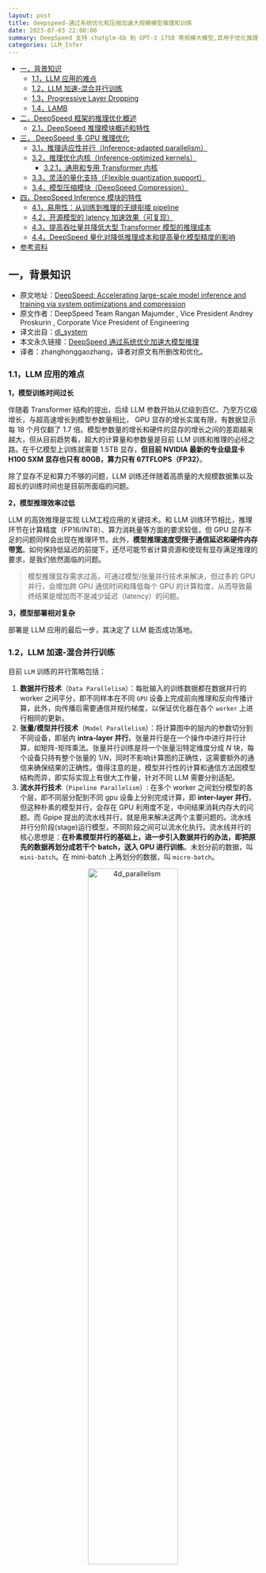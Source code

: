 ```yaml
---
layout: post
title: deepspeed-通过系统优化和压缩加速大规模模型推理和训练
date: 2023-07-03 22:00:00
summary: DeepSpeed 支持 chatglm-6b 到 GPT-3 175B 等规模大模型,其用于优化推理成本和延迟的新技术主要包括：推理自适应并行性、针对推理优化的 CUDA 内核和有效的量化感知训练。
categories: LLM_Infer
---
```


- [一，背景知识](#一背景知识)
  - [1.1，LLM 应用的难点](#11llm-应用的难点)
  - [1.2，LLM 加速-混合并行训练](#12llm-加速-混合并行训练)
  - [1.3，Progressive Layer Dropping](#13progressive-layer-dropping)
  - [1.4，LAMB](#14lamb)
- [二，DeepSpeed 框架的推理优化概述](#二deepspeed-框架的推理优化概述)
  - [2.1，DeepSpeed 推理模块概述和特性](#21deepspeed-推理模块概述和特性)
- [三， DeepSpeed 多 GPU 推理优化](#三-deepspeed-多-gpu-推理优化)
  - [3.1，推理适应性并行（Inference-adapted parallelism）](#31推理适应性并行inference-adapted-parallelism)
  - [3.2，推理优化内核（Inference-optimized kernels）](#32推理优化内核inference-optimized-kernels)
    - [3.2.1，通用和专用 Transformer 内核](#321通用和专用-transformer-内核)
  - [3.3，灵活的量化支持（Flexible quantization support）](#33灵活的量化支持flexible-quantization-support)
  - [3.4，模型压缩模块（DeepSpeed Compression）](#34模型压缩模块deepspeed-compression)
- [四，DeepSpeed Inference 模块的特性](#四deepspeed-inference-模块的特性)
  - [4.1，易用性：从训练到推理的无缝衔接 pipeline](#41易用性从训练到推理的无缝衔接-pipeline)
  - [4.2，开源模型的 latency 加速效果（可复现）](#42开源模型的-latency-加速效果可复现)
  - [4.3，提高吞吐量并降低大型 Transformer 模型的推理成本](#43提高吞吐量并降低大型-transformer-模型的推理成本)
  - [4.4，DeepSpeed 量化对降低推理成本和提高量化模型精度的影响](#44deepspeed-量化对降低推理成本和提高量化模型精度的影响)
- [参考资料](#参考资料)


## 一，背景知识

- 原文地址：[DeepSpeed: Accelerating large-scale model inference and training via system optimizations and compression](https://www.microsoft.com/en-us/research/blog/deepspeed-accelerating-large-scale-model-inference-and-training-via-system-optimizations-and-compression/)
- 原文作者：DeepSpeed Team  Rangan Majumder , Vice President  Andrey Proskurin , Corporate Vice President of Engineering
- 译文出自：[dl_system](https://github.com/HarleysZhang/deep_learning_system)
- 本文永久链接：[DeepSpeed 通过系统优化加速大模型推理](https://github.com/HarleysZhang/deep_learning_system)
- 译者：zhanghonggaozhang，译者对原文有所删改和优化。

### 1.1，LLM 应用的难点

**1，模型训练时间过长**

伴随着 Transformer 结构的提出，后续 LLM 参数开始从亿级到百亿、乃至万亿级增长，与超高速增长到模型参数量相比， GPU 显存的增长实属有限，有数据显示每 18 个月仅翻了 1.7 倍。模型参数量的增长和硬件的显存的增长之间的差距越来越大，但从目前趋势看，超大的计算量和参数量是目前 LLM 训练和推理的必经之路。在千亿模型上训练就需要 1.5TB 显存，**但目前 NVIDIA 最新的专业级显卡 H100 SXM 显存也只有 80GB，算力只有 67TFLOPS（FP32）**。

除了显存不足和算力不够的问题，LLM 训练还伴随着高质量的大规模数据集以及超长的训练时间也是目前所面临的问题。

**2，模型推理效率过低**

LLM 的高效推理是实现 LLM工程应用的关键技术。和 LLM 训练环节相比，推理环节在计算精度（FP16/INT8）、算力消耗量等方面的要求较低，但 GPU 显存不足的问题同样会出现在推理环节。此外，**模型推理速度受限于通信延迟和硬件内存带宽**。如何保持低延迟的前提下，还尽可能节省计算资源和使现有显存满足推理的要求，是我们依然面临的问题。

> 模型推理显存需求过高，可通过模型/张量并行技术来解决，但过多的 GPU 并行，会增加跨 GPU 通信时间和降低每个 GPU 的计算粒度，从而导致最终结果是增加而不是减少延迟（latency）的问题。

**3，模型部署相对复杂**

部署是 LLM 应用的最后一步，其决定了  LLM 能否成功落地。

### 1.2，LLM 加速-混合并行训练

目前 `LLM` 训练的并行策略包括：

1. **数据并行技术**（`Data Parallelism`）：每批输入的训练数据都在数据并行的 worker 之间平分，即不同样本在不同 `GPU` 设备上完成前向推理和反向传播计算，此外，向传播后需要通信并规约梯度，以保证优化器在各个 `worker` 上进行相同的更新。
2. **张量/模型并行技术**（`Model Parallelism`）：将计算图中的层内的参数切分到不同设备，即层内 **intra-layer 并行**。张量并行是在一个操作中进行并行计算，如矩阵-矩阵乘法。张量并行训练是将一个张量沿特定维度分成 $N$ 块，每个设备只持有整个张量的 $1/N$，同时不影响计算图的正确性，这需要额外的通信来确保结果的正确性。值得注意的是，模型并行性的计算和通信方法因模型结构而异，即实际实现上有很大工作量，针对不同 LLM 需要分别适配。
3. **流水并行技术**（`Pipeline Parallelism`）:  在多个 worker 之间划分模型的各个层，即不同层分配到不同 gpu 设备上分别完成计算，即 **inter-layer 并行**。但这种朴素的模型并行，会存在 GPU 利用度不足，中间结果消耗内存大的问题。而 Gpipe 提出的流水线并行，就是用来解决这两个主要问题的。流水线并行分阶段(stage)运行模型，不同阶段之间可以流水化执行。流水线并行的核心思想是：**在朴素模型并行的基础上，进一步引入数据并行的办法，即把原先的数据再划分成若干个 batch，送入 GPU 进行训练**。未划分前的数据，叫 `mini-batch`。在 mini-batch 上再划分的数据，叫 `micro-batch`。

<div align="center">
<img src="../images/ds_inference_optimized/4d_parallelism.png" width="60%" alt="4d_parallelism">
</div>

> 从另一个角度来看，张量并行可以被看作是层内并行，流水线并行可以被看作是层间并行(inter-layer parallelism)。

### 1.3，Progressive Layer Dropping

`Progressive Layer Dropping`（渐进式层丢弃）是一种用于深度神经网络的正则化方法，旨在减少模型容量和提高泛化能力。

它通过在训练过程中逐渐丢弃网络的一部分层来实现（思想上很像模型剪枝），具体来说：

1. 渐进式层丢弃首先训练模型的所有层，并计算每个层的重要性得分。这些得分可以通过各种指标进行计算，例如梯度范数、参数敏感度等
2. 然后，根据得分对层进行排序，从得分较低的层开始逐步丢弃。在每个训练迭代中，一定比例的低重要性层将被随机选择并从网络中移除，使得网络逐渐变浅。

### 1.4，LAMB

`LAMB`（Layer-wise Adaptive Moments for Batch Normalization）是一种用于深度学习模型优化的优化算法。它结合了 Adam 优化器和 Layer Normalization 的思想，旨在解决训练深度神经网络时遇到的梯度稀疏性和参数不稳定性问题。

## 二，DeepSpeed 框架的推理优化概述

<div align="center">
<img src="../images/ds_inference_optimized/1400x788_deepspeed_no_logo_still-1-scaled.jpeg" width="60%" alt="multi-gpu ds inference">
</div>

我们都知道大语言模型（LLM）的计算成本极高，且在许多实际场景中都会有响应速度太慢的问题，总结起来就是 LLM 的推理的有两个主要挑战：延迟（lateny）和成本（cost）。为了适应更大的模型，并实现更快、更便宜的推理，deepspeed 框架添加了 DeepSpeed Inference-具有高性能多 GPU 推理功能。

DeepSpeed 支持 chatglm-6b 到 GPT-3 175B 等规模大模型，其用于优化推理成本和延迟的新技术主要包括：

1. **推理自适应并行性**（`Inference-adapted parallelism`）：允许用户通过适应多 GPU 推理的最佳并行策略来有效地服务大型模型，同时考虑推理延迟和成本。
2. **针对推理优化的 CUDA 内核**（`Inference-optimized CUDA kernels`）：通过深度融合和新颖的内核调度充分利用 GPU 资源，从而提高每个 GPU 的效率。
3. **有效的量化感知训练**（`Effective quantize-aware training`）：支持量化后的模型推理，如 INT8 推理，模型量化可以节省内存（memory）和减少延迟（latency），同时不损害准确性。

与现有工作相比，`DeepSpeed Inference` 模块同时带来了约 1.9–4.4 倍的延迟加速（latency speedups）和 3.4–6.2 倍的吞吐量增益和成本降低（throughput gain and cost reduction）。

在 LLM 工作中，研究员和工程师的除了模型推理的低延迟和低成本诉求，另一个关键诉求就是在不增加额外硬件的前提下减少大模型的训练时间，为此 deepspeed 框架提供了三种技术：

1. **新的压缩训练策略**：大模型训练期间，通过 `Progressive Layer Dropping` 利用 Transformer 层中粗粒度的**稀疏性**来降低训练成本，从而在不影响准确性的情况下使收敛速度提高 2.8 倍。
2. **1 bit 的 LAMB**：实现了大模型训练的高效通信，通信量减少 4.6 倍，即使在具有低带宽互连的集群中也能加速大型模型的训练。
3. **DeepSpeed Profiler 性能工具**：通过显示模型复杂性和训练效率，以帮助用户识别性能瓶颈。

### 2.1，DeepSpeed 推理模块概述和特性

1，`DeepSpeed` 推理无缝支持以下训练的基于 `transformer` 结构的模型：

- DeepSpeed
- Megatron 
- HuggingFace

2，`DeepSpeed` 推理目前支持以下 transformer 模型，即兼容模型列表如下：
- HFGPT2LayerPolicy
- HFBertLayerPolicy
- BLOOMLayerPolicy
- HFGPTNEOLayerPolicy
- GPTNEOXLayerPolicy
- HFGPTJLayerPolicy
- MegatronLayerPolicy
- HFOPTLayerPolicy
- HFCLIPLayerPolicy
- HFDistilBertLayerPolicy
- LLAMALayerPolicy

3，DeepSpeed 在多 GPU 推理模型的方式有两种：

- 提供模型并行度和模型权重目录，deepspeed 完成模型加载和推理
- 直接提供加载好的模型（nn.module 类型，transformer 加载模型），deepspeed 只做推理

## 三， DeepSpeed 多 GPU 推理优化

虽然 DeepSpeed 支持高级大规模模型多训练，但是目前（2021年）的推理解决方案有三大局限性：

1. 对大规模模型缺乏多 GPU 支持并满足延迟要求；
2. 在小批量（small batch size）推理时，GPU 内核性能有限；
3. 难以利用量化，既包括量化模型来减少模型大小，以及支持量化模型的高性能推理且无需专门硬件来减少延迟。

下文是用于优化推理成本和延迟新技术的详细描述。

### 3.1，推理适应性并行（Inference-adapted parallelism）

大规模模型的推理显存需求过高，通常单个 GPU 的显存是不够的，因此**支持多 GPU 并行是大模型推理技术优化的第一步**。此外，通过将推理工作负载拆分到多个 GPU 上，**多 GPU 推理还能减少推理延迟**（inference latency），以满足实际生产环境当中对延迟到严格要求。值得注意的是，多 GPU 并行度选择需要慎重，毕竟过多的 GPU 并行，会增加跨 GPU 通信时间和降低每个 GPU 的计算粒度，从而导致最终结果是增加而不是减少延迟（latency）的问题。因此，为了满足延迟要求同时减少并行开销，有必要调整并行度，并确定给定模型体系结构和硬件平台的最佳值。我们将这种能力称为**推理适应并行性**。

对于 Transformer 架构的大模型，DeepSpeed 无缝支持 Inference-adapted parallelism 技术。在 DeepSpeed 模式下，模型训练权重可以被加载并指定并行度。在这个过程中，`DeepSpeed Inference` 会自动将模型分割到指定数量的 GPU 上，并插入为 Transformer 模型运行多 GPU 推理所需的必要通信代码——用户无需更改模型代码。

### 3.2，推理优化内核（Inference-optimized kernels）

对于小批量的模型的高效率推理，主要有两个挑战：

1. 内核调用时间和主内存延迟成为主要瓶颈；
2.  默认的 `GeMM`（通用矩阵乘法）库没有针对极小的批量大小进行很好的调整，导致性能不佳。

DeepSpeed Inference 模块为 Transformer 模块提**供推理内核**（推理是用的算子内核和训练不一样），并通过以下**两种内核优化技术**来显著减少延迟和提高吞吐量。

**深度融合**（Deep fusion）：`DeepSpeed Inference` 可以将多个运算符融合到一个内核中（算子融合），以减少内核调用次数和跨内核访问主内存的延迟。虽然内核融合是 PyTorch JIT 编译器、Tensorflow XLA 等常用技术，但 DeepSpeed 中的深度融合是不同的。与主要融合逐元素运算的现有融合技术不同，DeepSpeed 中的深度融合**可以将逐元素运算、矩阵乘法、转置和归约（reductions）融合到一个内核中**，显着减少内核调用次数以及主内存访问次数以减少主存访问延迟。

**针对推理定制的 GEMM**（Inference-customized GeMM）：小批量导致**瘦 GeMM 操作**，其中激活是瘦矩阵，而参数是比激活大得多的矩阵，并且每个参数的总计算量受批量大小的限制。**这会导致 GeMM 的性能主要取决于从主内存读取参数所花费的时间，而不是 GPU 计算时间本身**。因此，为了达到最佳性能，对 DeepSpeed 推理内核进行了微调，以最大限度地利用内存带宽来加载参数。这项优化使得 DeepSpeed 推理内核在批量大小为 1-10 的推理工作负载上，实现比 NVIDIA cuBLAS 库高出 20% 的性能。

<div align="center">
<img src="../images/ds_inference_optimized/Fig1_DeepSpeed5_Blog.jpeg" width="60%" alt="专用 Transformer 内核中的深度融合">
</div>

> 图 1：专用 Transformer 内核中的深度融合。该图说明了我们的内核融合方案，融合在一起的操作以红色虚线显示。与默认的非融合版本相比，加速数字显示了我们为 Transformer 层的每个部分获得的改进。

#### 3.2.1，通用和专用 Transformer 内核

DeepSpeed Inference 由两组包含上述优化的 Transformer 内核组成：

- `Generic Transformer` ：使用深度融合技术，将 Transformer 中的各个 PyTorch 操作（如 LayerNorm、Softmax 和 bias-add）替换为高度优化的 DeepSpeed 版本。
- `Specialized Transformer` ： 进一步利用深度融合技术，创建了融合调度，不仅在PyTorch的宏操作符（如Softmax）内部融合微操作符，还在多个宏操作符（如 Softmax 和 LayerNorm，以及转置操作和甚至GeMM）之间进行融合。专门的 Transformer 内核的融合结构如图 1 所示。


### 3.3，灵活的量化支持（Flexible quantization support）

早期的 DeepSpeed 为进一步降低大模型的推理成本，开发了 DeepSpeed Quantization Toolkit，主要包括两个部分：

1，**量化混合** DeepSpeed Mixture-of-Quantization (MoQ) ：是**一种新的量化感知训练（QAT）方法**，它的设计主要基于以下观察：小批量的大模型推理时间主要由主内存的参数加载时间决定。因此，仅量化参数就足以实现推理性能改进？而激活可以计算并存储在 FP16 中。基于这个理念，MoQ 利用 DeepSpeed 中现有的 FP16 混合精度训练管道（training pipeline）来支持训练期间参数的无缝量化。它简单地将 FP32 参数值转换为较低精度（`INT4`、`INT8` 等），然后在权重更新期间将它们存储为 `FP16` 参数（FP16数据类型，但值映射到较低精度）。

这种方法具有三个优点：1）它不需要用户更改任何代码；2）不需要在训练期间使用实际的低精度数据类型或专用内核；3）它允许在训练过程中动态调整量化位数，提供了灵活的量化时间表和策略。例如，MoQ 可以利用训练过程中的二阶信息（如 Q-BERT 中所示），自适应地调整量化时间表和每个模型层的目标位数。

通过使用未量化的激活值、灵活的量化时间表和使用二阶信息的自适应目标，**与相同压缩比的传统量化方法相比，MoQ 在准确性方面更加稳健**。

2，**高性能 INT8 推理内核**：是前面讨论过的通用和专用 Transformer 内核的扩展版本，**用于与使用 MoQ 训练的 INT8 参数模型配合使用**。这些内核提供了与 FP16 版本相同的一系列优化，但加载的不是来自主存的 FP16 参数，而是 INT8 参数。**一旦参数加载到寄存器或共享内存中，它们会在被用于推理计算之前即时转换为 FP16**。加载 INT8 而不是 FP16 可以将数据从主存的传输量减少一半，从而提高推理性能高达 2 倍。

### 3.4，模型压缩模块（DeepSpeed Compression）

**最新版本的 DeepSpeed 提供了 Compression 模块，以实现更快的模型压缩、更好的模型质量和更低的压缩成本**。DeepSpeed Compression 还采用了端到端的方法，通过高度优化的推理引擎改善了压缩模型的计算效率。此外，库中内置了多种最新的压缩方法，且支持这些压缩方法和系统优化的协同组合，使得既然兼顾系统优化和模型压缩的优点，又能够提供无缝、易于使用的高效深度学习模型推理流程。

DeepSpeed Compression 的原理及理解，可阅读官方[博客](https://www.microsoft.com/en-us/research/blog/deepspeed-compression-a-composable-library-for-extreme-compression-and-zero-cost-quantization/)，使用方法可阅读官方文档[教程](https://www.deepspeed.ai/tutorials/model-compression/)。

## 四，DeepSpeed Inference 模块的特性

### 4.1，易用性：从训练到推理的无缝衔接 pipeline

DeepSpeed 提供了一个无缝的流程（pipeline）来利用这些优化，准备经过训练的模型并部署模型以实现快速且经济高效的推理，如图2所示。

<div align="center">
<img src="../images/ds_inference_optimized/DeepSpeed_fig2_5blog.jpeg" width="60%" alt="deepspeed 高效的推理">
</div>

```python
# DeepSpeed MoQ
import deepspeed
if args.MoQ:
    model, ... = deepspeed.initialize(
                args=args,
                model=model,
                config_params=MoQ_config,
                ...)
    # Run training with MoQ
    
# Initialize the model with DeepSpeed-Inference 
# using inference-kernels and configuring the parallelism setting 
import deepspeed.module_inject as module_inject
    
injection_policy={original_layer_implementation:
                    module_inject.replace_policy....}
model = deepspeed.init_inference(model, 
                                 mp_size=parallel_degree,
                                 mpu=mpu,
                                 checkpoint=[checkpoint_list],
                                 dtype=args.dtype,
                                 injection_policy=injection_policy,
                                )
```

图 2：DeepSpeed 推理管道和管道不同阶段的推理 API 伪代码。 MoQ 可用于量化模型检查点，作为推理前的可选预处理阶段，其中量化配置（包括所需的量化位和计划）通过 JSON 文件 (MoQ_config) 提供。 在为模型提供服务之前，我们**调整并行性并注入浮点或量化推理内核**。

### 4.2，开源模型的 latency 加速效果（可复现）

DeepSpeed Inference 可加速各种开源模型：如 BERT、GPT-2 和 GPT-Neo。图3展示了在单个 `NVIDIA V100 Tensor Core GPU` 上**使用通用和专用 Transformer 内核的 DeepSpeed Inference 的执行时间对比实验**。实验结果显示：

- 与 PyTorch 基准相比，通用内核为这些模型提供了 `1.6-3` 倍的加速。
- 通过使用专用内核，我们可以进一步降低延迟，实现 `1.9-4.4` 倍的加速。

由于这些模型的检查点（checkpoints）是公开可用的，DeepSpeed 用户可以通过遵循官方[教程](https://github.com/microsoft/DeepSpeed/blob/master/docs/_tutorials/inference-tutorial.md)直接轻松地利用这些模型的推理优势。

<div align="center">
<img src="../images/ds_inference_optimized/DeepSpeed5_fig3_blog_final.jpeg" width="60%" alt="开源模型的推理延迟加速效果对比实验">
</div>

图 3：具有从 Hugging Face Model Zoo 中选择的公开可用检查点的开源模型的推理延迟。 我们展示了通用和专用 Transformer 内核的延迟。 我们使用 FP16 在除 GPT-Neo (2.7B) 之外的所有模型上运行推理，它需要更高的精度 (FP32)。

**DeepSpeed Inference  还支持在多个 GPU 上自动进行张量切片的模型并行进行快速推理**。具体而言，对于一个训练好的模型检查点，DeepSpeed 可以加载该检查点并自动将模型参数划分到多个 GPU 上以并行执行。图 4 显示了 GPT-Neo (2.7B)在一个 GPU 和两个 GPU 上基线和DeepSpeed Inference（DS-Inference）的执行时间，其中使用了两路模型并行。从一方面来说，DeepSpeed Inference 通过使用通用和专用Transformer 内核，在单个 GPU 上分别提高了 1.6 倍和 1.9 倍的性能。从另一方面来说，通过使用自动张量切片将模型划分到两个 GPU 上来进一步减少延迟。

**总体而言，通过将定制推理内核的影响与模型并行推理执行的结合，我们最后实现了 2.3 倍的加速**。

<div align="center">
<img src="../images/ds_inference_optimized/DeepSpeed5_fig4_blog_final.jpeg" width="60%" alt="不同数量的 GPU 上运行的 GPT-Neo 推理延迟">
</div>

图 4：在具有不同模型并行度的不同数量的 GPU 上运行的 GPT-Neo 推理延迟。我们展示了使用通用和专用内核的单 GPU 和多 GPU 性能。随着更多 GPU 可用，我们可以通过增加模型并行度来进一步提高性能。

### 4.3，提高吞吐量并降低大型 Transformer 模型的推理成本

**除了优化延迟之外，DeepSpeed Inference 还可以提高吞吐量并降低推理成本**，对于具有数百亿和数千亿参数的大型模型，其效果更为显著。

图 5 显示了根据不同的 Transformer 层数和隐藏层大小构建的三种模型规模：GPT-2 (1.5B)、Turing-NLG (17B) 和 GPT-3 (175B) 的每个 GPU 的推理吞吐量。当使用与基线相同的 FP16 精度时，DeepSpeed Inference 将每个 GPU 的吞吐量提高了 2-3.7 倍。我们进一步观察到启用量化后吞吐量有所提高。

值得注意的是，我们将 GPT-2 的吞吐量提高了 3.4 倍，将 Turing-NLG 提高了 6.2 倍，将与 GPT-3 在特性和大小上相似的模型提高了 3.5 倍，这直接转化为减少了 3.4-6.2 倍，这其实等同于这些大型模型的推理成本也降低了 3.4-6.2 倍。

此外，我们在优化延迟的同时实现了这些吞吐量和成本改进。以 Turing-NLG 17B 模型为例，下图 7 显示 DeepSpeed Inference 还减少了延迟——与使用四个 GPU 的基线相比，即使用一个或两个 GPU，它也会产生更低的延迟。

<div align="center">
<img src="../images/ds_inference_optimized/DeepSpeed5_fig5_final.jpeg" width="60%" alt="不同模型大小的推理吞吐量">
</div>

图 5：不同模型大小的推理吞吐量。DeepSpeed Inference（专用）的吞吐量比基线高 3.4 到 6.2 倍。

如图 6 所示，还可以通过减少用于托管大型模型的 GPU 数量来降低推理成本。优化的 GPU 资源来自于使用推理自适应并行性，它允许用户从经过训练的模型检查点调整模型和流水线并行度，并通过 INT8 量化将模型内存占用减少一半。如图 6 所示，DeepSpeed Inference 通过调整并行度使用 2 倍少的 GPU 来运行 17B 模型大小的推理。连同 INT8 量化，DeepSpeed 使用 4 倍和 2 倍的 GPU 分别用于 17B 和 175B 模型大小。

<div align="center">
<img src="../images/ds_inference_optimized/DeepSpeed5_fig6_final.jpeg" width="60%" alt="用于对图 5 所示的不同模型大小运行推理的 GPU 数量">
</div>

图 6：用于对图 5 所示的不同模型大小运行推理的 GPU 数量。

### 4.4，DeepSpeed 量化对降低推理成本和提高量化模型精度的影响

延迟和成本降低：**量化可以与推理适应并行性和优化内核相结合，以减少延迟，同时节省成本**。

下面的图 7 显示了 Turing NLG 的延迟，这是一个 170 亿参数的模型。与 PyTorch 相比，DeepSpeed 使用相同数量的 GPU 可实现快 2.3 倍的推理速度。DeepSpeed 将用于此模型的 GPU 数量减少到 FP16 中的 2 个，延迟速度提高了 1.9 倍。借助最小起订量和推理适应并行性，DeepSpeed 能够在 INT8 中的单个 GPU 上为该模型提供服务，延迟减少 1.7 倍，成本节省 `6.2` 倍。

<div align="center">
<img src="../images/ds_inference_optimized/DeepSpeed5_fig7_final.jpeg" width="60%" alt="Turing-NLG 的推理延迟">
</div>

图 7：Turing-NLG 的推理延迟，将基线（4 个 GPU）与在不同数量的 GPU 上运行的 DeepSpeed-Inference（专用）进行比较。

**高量化精度**（High quantization accuracy）：DeepSpeed 的 `MoQ` 方法**以高精度压缩模型**。为了评估其有效性，官方使用 BERT-Base 和使用 BERT-Large 的 SQuAD 对 `GLUE` 基准进行了实验。

**表 1** 比较了基线 `baseline`（没有量化感知训练的FP16参数）、基本量化感知训练 `QAT`（仅从开始时将精度降低为INT8）和 `MoQ`（通过预定义的时间表动态降低精度）之间的准确性结果（MoQ 教程中添加了时间表配置）。

通过使用基本量化感知训练，8 位量化的准确性通常不如基线，并且平均准确性（AVG）下降了 0.93 个点（77.75 对比 76.82）。相比之下，MoQ 使得 8 位量化能够获得与基线相当甚至更高的准确性，证明了 MoQ 的有效性。

<div align="center">
<img src="../images/ds_inference_optimized/DeepSpeedUpdatedTableFinalHighResv1.jpeg" width="60%" alt="量化方法对比实验结果">
</div>

表 1：使用 FP16 基线训练（无 QAT）、基本量化 (QAT) 和 MoQ 对不同下游任务进行微调的结果。对于 SQuAD，我们使用 DeepSpeed 检查点来获取基线，而我们使用 Hugging Face 来获取其余部分。

## 参考资料

1. [DeepSpeed: Accelerating large-scale model inference and training via system optimizations and compression](https://www.microsoft.com/en-us/research/blog/deepspeed-accelerating-large-scale-model-inference-and-training-via-system-optimizations-and-compression/)
2. [图解大模型训练之：流水线并行（Pipeline Parallelism），以Gpipe为例](https://zhuanlan.zhihu.com/p/613196255)
3. [超大模型工程应用难？快手给出短视频场景下的实战指南](https://www.infoq.cn/article/jmgdd6n1vgc64kjikxyp)
4. https://arxiv.org/pdf/1811.06965.pdf
5. https://github.com/microsoft/DeepSpeed
